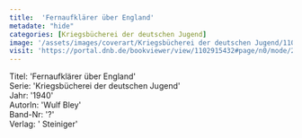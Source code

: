 ```yaml
---
title:  'Fernaufklärer über England'
metadate: "hide"
categories: [Kriegsbücherei der deutschen Jugend]
image: '/assets/images/coverart/Kriegsbücherei der deutschen Jugend/1102915432_00000010.jpg'
visit: 'https://portal.dnb.de/bookviewer/view/1102915432#page/n0/mode/2up'
---
```

Titel: 'Fernaufklärer über England' <br>
Serie: 'Kriegsbücherei der deutschen Jugend' <br>
Jahr: '1940' <br>
AutorIn: 'Wulf Bley' <br>
Band-Nr: '?' <br>
Verlag: ' Steiniger'